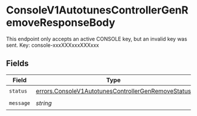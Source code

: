 # ConsoleV1AutotunesControllerGenRemoveResponseBody

This endpoint only accepts an active CONSOLE key, but an invalid key was sent. Key: console-xxxXXXxxxXXXxxx


## Fields

| Field                                                                                                                    | Type                                                                                                                     | Required                                                                                                                 | Description                                                                                                              |
| ------------------------------------------------------------------------------------------------------------------------ | ------------------------------------------------------------------------------------------------------------------------ | ------------------------------------------------------------------------------------------------------------------------ | ------------------------------------------------------------------------------------------------------------------------ |
| `status`                                                                                                                 | [errors.ConsoleV1AutotunesControllerGenRemoveStatus](../../models/errors/consolev1autotunescontrollergenremovestatus.md) | :heavy_check_mark:                                                                                                       | N/A                                                                                                                      |
| `message`                                                                                                                | *string*                                                                                                                 | :heavy_check_mark:                                                                                                       | N/A                                                                                                                      |